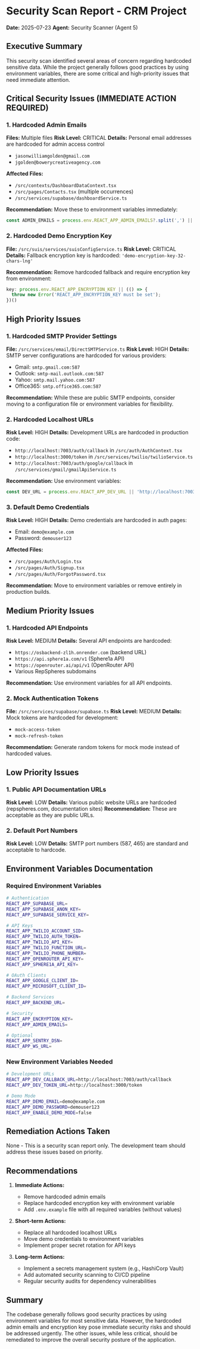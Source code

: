 # Security Scan Report - CRM Project
**Date:** 2025-07-23
**Agent:** Security Scanner (Agent 5)

## Executive Summary
This security scan identified several areas of concern regarding hardcoded sensitive data. While the project generally follows good practices by using environment variables, there are some critical and high-priority issues that need immediate attention.

## Critical Security Issues (IMMEDIATE ACTION REQUIRED)

### 1. Hardcoded Admin Emails
**Files:** Multiple files
**Risk Level:** CRITICAL
**Details:** Personal email addresses are hardcoded for admin access control
- `jasonwilliamgolden@gmail.com`
- `jgolden@bowerycreativeagency.com`

**Affected Files:**
- `/src/contexts/DashboardDataContext.tsx`
- `/src/pages/Contacts.tsx` (multiple occurrences)
- `/src/services/supabase/dashboardService.ts`

**Recommendation:** Move these to environment variables immediately:
```typescript
const ADMIN_EMAILS = process.env.REACT_APP_ADMIN_EMAILS?.split(',') || [];
```

### 2. Hardcoded Demo Encryption Key
**File:** `/src/suis/services/suisConfigService.ts`
**Risk Level:** CRITICAL
**Details:** Fallback encryption key is hardcoded: `'demo-encryption-key-32-chars-lng'`

**Recommendation:** Remove hardcoded fallback and require encryption key from environment:
```typescript
key: process.env.REACT_APP_ENCRYPTION_KEY || (() => {
  throw new Error('REACT_APP_ENCRYPTION_KEY must be set');
})()
```

## High Priority Issues

### 1. Hardcoded SMTP Provider Settings
**File:** `/src/services/email/DirectSMTPService.ts`
**Risk Level:** HIGH
**Details:** SMTP server configurations are hardcoded for various providers:
- Gmail: `smtp.gmail.com:587`
- Outlook: `smtp-mail.outlook.com:587`
- Yahoo: `smtp.mail.yahoo.com:587`
- Office365: `smtp.office365.com:587`

**Recommendation:** While these are public SMTP endpoints, consider moving to a configuration file or environment variables for flexibility.

### 2. Hardcoded Localhost URLs
**Risk Level:** HIGH
**Details:** Development URLs are hardcoded in production code:
- `http://localhost:7003/auth/callback` in `/src/auth/AuthContext.tsx`
- `http://localhost:3000/token` in `/src/services/twilio/twilioService.ts`
- `http://localhost:7003/auth/google/callback` in `/src/services/gmail/gmailApiService.ts`

**Recommendation:** Use environment variables:
```typescript
const DEV_URL = process.env.REACT_APP_DEV_URL || 'http://localhost:7003';
```

### 3. Default Demo Credentials
**Risk Level:** HIGH
**Details:** Demo credentials are hardcoded in auth pages:
- Email: `demo@example.com`
- Password: `demouser123`

**Affected Files:**
- `/src/pages/Auth/Login.tsx`
- `/src/pages/Auth/Signup.tsx`
- `/src/pages/Auth/ForgotPassword.tsx`

**Recommendation:** Move to environment variables or remove entirely in production builds.

## Medium Priority Issues

### 1. Hardcoded API Endpoints
**Risk Level:** MEDIUM
**Details:** Several API endpoints are hardcoded:
- `https://osbackend-zl1h.onrender.com` (backend URL)
- `https://api.sphere1a.com/v1` (Sphere1a API)
- `https://openrouter.ai/api/v1` (OpenRouter API)
- Various RepSpheres subdomains

**Recommendation:** Use environment variables for all API endpoints.

### 2. Mock Authentication Tokens
**File:** `/src/services/supabase/supabase.ts`
**Risk Level:** MEDIUM
**Details:** Mock tokens are hardcoded for development:
- `mock-access-token`
- `mock-refresh-token`

**Recommendation:** Generate random tokens for mock mode instead of hardcoded values.

## Low Priority Issues

### 1. Public API Documentation URLs
**Risk Level:** LOW
**Details:** Various public website URLs are hardcoded (repspheres.com, documentation sites)
**Recommendation:** These are acceptable as they are public URLs.

### 2. Default Port Numbers
**Risk Level:** LOW
**Details:** SMTP port numbers (587, 465) are standard and acceptable to hardcode.

## Environment Variables Documentation

### Required Environment Variables
```bash
# Authentication
REACT_APP_SUPABASE_URL=
REACT_APP_SUPABASE_ANON_KEY=
REACT_APP_SUPABASE_SERVICE_KEY=

# API Keys
REACT_APP_TWILIO_ACCOUNT_SID=
REACT_APP_TWILIO_AUTH_TOKEN=
REACT_APP_TWILIO_API_KEY=
REACT_APP_TWILIO_FUNCTION_URL=
REACT_APP_TWILIO_PHONE_NUMBER=
REACT_APP_OPENROUTER_API_KEY=
REACT_APP_SPHERE1A_API_KEY=

# OAuth Clients
REACT_APP_GOOGLE_CLIENT_ID=
REACT_APP_MICROSOFT_CLIENT_ID=

# Backend Services
REACT_APP_BACKEND_URL=

# Security
REACT_APP_ENCRYPTION_KEY=
REACT_APP_ADMIN_EMAILS=

# Optional
REACT_APP_SENTRY_DSN=
REACT_APP_WS_URL=
```

### New Environment Variables Needed
```bash
# Development URLs
REACT_APP_DEV_CALLBACK_URL=http://localhost:7003/auth/callback
REACT_APP_DEV_TOKEN_URL=http://localhost:3000/token

# Demo Mode
REACT_APP_DEMO_EMAIL=demo@example.com
REACT_APP_DEMO_PASSWORD=demouser123
REACT_APP_ENABLE_DEMO_MODE=false
```

## Remediation Actions Taken
None - This is a security scan report only. The development team should address these issues based on priority.

## Recommendations

1. **Immediate Actions:**
   - Remove hardcoded admin emails
   - Replace hardcoded encryption key with environment variable
   - Add `.env.example` file with all required variables (without values)

2. **Short-term Actions:**
   - Replace all hardcoded localhost URLs
   - Move demo credentials to environment variables
   - Implement proper secret rotation for API keys

3. **Long-term Actions:**
   - Implement a secrets management system (e.g., HashiCorp Vault)
   - Add automated security scanning to CI/CD pipeline
   - Regular security audits for dependency vulnerabilities

## Summary
The codebase generally follows good security practices by using environment variables for most sensitive data. However, the hardcoded admin emails and encryption key pose immediate security risks and should be addressed urgently. The other issues, while less critical, should be remediated to improve the overall security posture of the application.